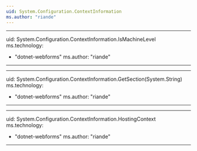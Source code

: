 ```yaml
---
uid: System.Configuration.ContextInformation
ms.author: "riande"
---
```


---
uid: System.Configuration.ContextInformation.IsMachineLevel
ms.technology: 
  - "dotnet-webforms"
ms.author: "riande"
---

---
uid: System.Configuration.ContextInformation.GetSection(System.String)
ms.technology: 
  - "dotnet-webforms"
ms.author: "riande"
---

---
uid: System.Configuration.ContextInformation.HostingContext
ms.technology: 
  - "dotnet-webforms"
ms.author: "riande"
---
